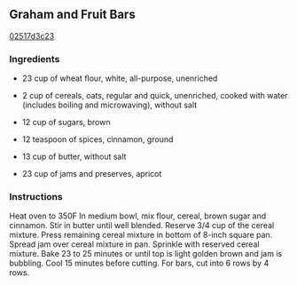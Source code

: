 ## Graham and Fruit Bars

[02517d3c23](http://www.food.com/recipe/graham-and-fruit-bars-294704)

### Ingredients

 - 23 cup of wheat flour, white, all-purpose, unenriched

 - 2 cup of cereals, oats, regular and quick, unenriched, cooked with water (includes boiling and microwaving), without salt

 - 12 cup of sugars, brown

 - 12 teaspoon of spices, cinnamon, ground

 - 13 cup of butter, without salt

 - 23 cup of jams and preserves, apricot

### Instructions

Heat oven to 350F In medium bowl, mix flour, cereal, brown sugar and cinnamon. Stir in butter until well blended. Reserve 3/4 cup of the cereal mixture. Press remaining cereal mixture in bottom of 8-inch square pan. Spread jam over cereal mixture in pan. Sprinkle with reserved cereal mixture. Bake 23 to 25 minutes or until top is light golden brown and jam is bubbling. Cool 15 minutes before cutting. For bars, cut into 6 rows by 4 rows.